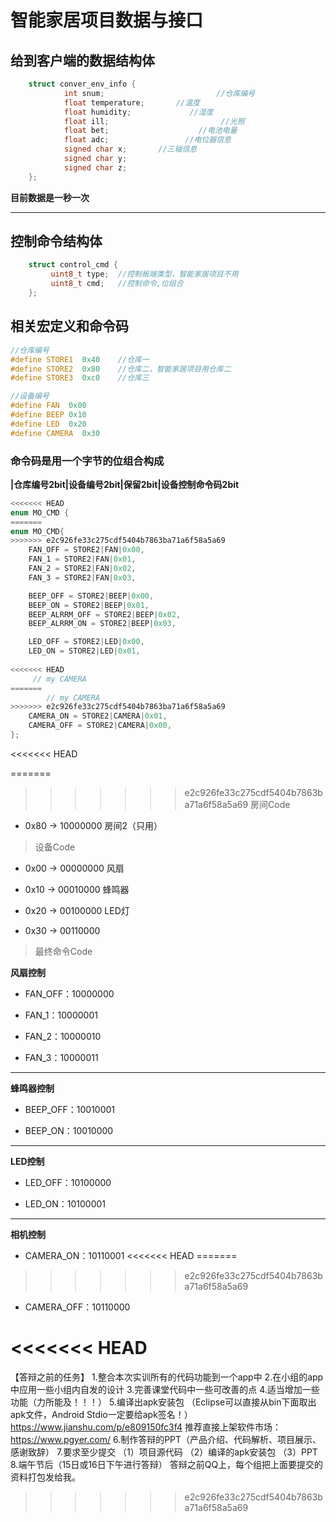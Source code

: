 # 智能家居项目数据与接口


## 给到客户端的数据结构体
```c
	struct conver_env_info {
			int snum;						  //仓库编号
			float temperature;		 //温度
			float humidity;			    //湿度
			float ill;						   //光照
			float bet;					  //电池电量
			float adc; 				   //电位器信息
			signed char x;		 //三轴信息
			signed char y;    
			signed char z;
	};
```
**目前数据是一秒一次**

------------

## 控制命令结构体

```C
	struct control_cmd {
		 uint8_t type;	//控制板端类型，智能家居项目不用
		 uint8_t cmd;	//控制命令,位组合
	};
```

## 相关宏定义和命令码
```C
//仓库编号
#define STORE1  0x40	//仓库一
#define STORE2  0x80	//仓库二，智能家居项目用仓库二
#define STORE3  0xc0	//仓库三

//设备编号
#define FAN  0x00
#define BEEP 0x10
#define LED  0x20
#define CAMERA  0x30

```
### 命令码是用一个字节的位组合构成

**|仓库编号2bit|设备编号2bit|保留2bit|设备控制命令码2bit**

```C
<<<<<<< HEAD
enum MO_CMD {
=======
enum MO_CMD{
>>>>>>> e2c926fe33c275cdf5404b7863ba71a6f58a5a69
    FAN_OFF = STORE2|FAN|0x00,
    FAN_1 = STORE2|FAN|0x01,
    FAN_2 = STORE2|FAN|0x02,
    FAN_3 = STORE2|FAN|0x03,

    BEEP_OFF = STORE2|BEEP|0x00,
    BEEP_ON = STORE2|BEEP|0x01,
    BEEP_ALRRM_OFF = STORE2|BEEP|0x02,
    BEEP_ALRRM_ON = STORE2|BEEP|0x03,

    LED_OFF = STORE2|LED|0x00,
    LED_ON = STORE2|LED|0x01,
    
<<<<<<< HEAD
     // my CAMERA
=======
        // my CAMERA
>>>>>>> e2c926fe33c275cdf5404b7863ba71a6f58a5a69
    CAMERA_ON = STORE2|CAMERA|0x01,
    CAMERA_OFF = STORE2|CAMERA|0x00,
};
```



<<<<<<< HEAD


=======
>>>>>>> e2c926fe33c275cdf5404b7863ba71a6f58a5a69
>房间Code

- 0x80 → 10000000 房间2（只用）



>设备Code

- 0x00 → 00000000 风扇

- 0x10 → 00010000 蜂鸣器

- 0x20 → 00100000 LED灯

- 0x30 → 00110000 



>最终命令Code

**风扇控制**

- FAN_OFF：10000000

- FAN_1：10000001

- FAN_2：10000010

- FAN_3：10000011

---

**蜂鸣器控制**

- BEEP_OFF：10010001

- BEEP_ON：10010000


--------

**LED控制**

- LED_OFF：10100000

- LED_ON：10100001

---

**相机控制**

- CAMERA_ON：10110001
<<<<<<< HEAD
=======

>>>>>>> e2c926fe33c275cdf5404b7863ba71a6f58a5a69
- CAMERA_OFF：10110000



<<<<<<< HEAD
=======




【答辩之前的任务】
1.整合本次实训所有的代码功能到一个app中
2.在小组的app中应用一些小组内自发的设计
3.完善课堂代码中一些可改善的点
4.适当增加一些功能（力所能及！！！）
5.编译出apk安装包
（Eclipse可以直接从bin下面取出apk文件，Android Stdio一定要给apk签名！）
 https://www.jianshu.com/p/e809150fc3f4
推荐直接上架软件市场：
https://www.pgyer.com/
6.制作答辩的PPT（产品介绍、代码解析、项目展示、感谢致辞）
7.要求至少提交
  （1）项目源代码
  （2）编译的apk安装包
  （3）PPT
8.端午节后（15日或16日下午进行答辩）
答辩之前QQ上，每个组把上面要提交的资料打包发给我。
>>>>>>> e2c926fe33c275cdf5404b7863ba71a6f58a5a69
